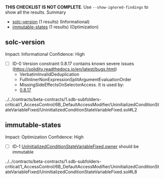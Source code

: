 **THIS CHECKLIST IS NOT COMPLETE**. Use `--show-ignored-findings` to show all the results.
Summary
 - [solc-version](#solc-version) (1 results) (Informational)
 - [immutable-states](#immutable-states) (1 results) (Optimization)
## solc-version
Impact: Informational
Confidence: High
 - [ ] ID-0
Version constraint 0.8.17 contains known severe issues (https://solidity.readthedocs.io/en/latest/bugs.html)
	- VerbatimInvalidDeduplication
	- FullInlinerNonExpressionSplitArgumentEvaluationOrder
	- MissingSideEffectsOnSelectorAccess.
It is used by:
	- [0.8.17](../../contracts/beta-contracts/1.sdb-subfolders-critical/1_AccessControl/6B_DefaultAccessModifier/UninitializedConditionStateVariableFixed/UninitializedConditionStateVariableFixed.sol#L2)

../../contracts/beta-contracts/1.sdb-subfolders-critical/1_AccessControl/6B_DefaultAccessModifier/UninitializedConditionStateVariableFixed/UninitializedConditionStateVariableFixed.sol#L2


## immutable-states
Impact: Optimization
Confidence: High
 - [ ] ID-1
[UnInitializedConditionStateVariableFixed.owner](../../contracts/beta-contracts/1.sdb-subfolders-critical/1_AccessControl/6B_DefaultAccessModifier/UninitializedConditionStateVariableFixed/UninitializedConditionStateVariableFixed.sol#L8) should be immutable 

../../contracts/beta-contracts/1.sdb-subfolders-critical/1_AccessControl/6B_DefaultAccessModifier/UninitializedConditionStateVariableFixed/UninitializedConditionStateVariableFixed.sol#L8


